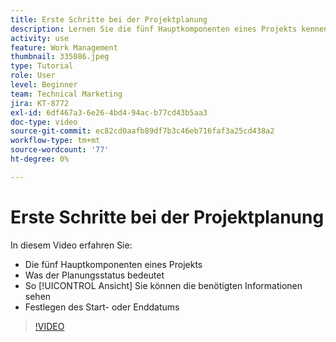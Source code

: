```yaml
---
title: Erste Schritte bei der Projektplanung
description: Lernen Sie die fünf Hauptkomponenten eines Projekts kennen, was der Status bedeutet und wie ein [!UICONTROL Ansicht] kann Ihnen dabei helfen, relevante Informationen zu sehen und das Start- oder Fälligkeitsdatum festzulegen.
activity: use
feature: Work Management
thumbnail: 335086.jpeg
type: Tutorial
role: User
level: Beginner
team: Technical Marketing
jira: KT-8772
exl-id: 6df467a3-6e26-4bd4-94ac-b77cd43b5aa3
doc-type: video
source-git-commit: ec82cd0aafb89df7b3c46eb716faf3a25cd438a2
workflow-type: tm+mt
source-wordcount: '77'
ht-degree: 0%

---
```


# Erste Schritte bei der Projektplanung

In diesem Video erfahren Sie:

* Die fünf Hauptkomponenten eines Projekts
* Was der Planungsstatus bedeutet
* So [!UICONTROL Ansicht] Sie können die benötigten Informationen sehen
* Festlegen des Start- oder Enddatums

>[!VIDEO](https://video.tv.adobe.com/v/335086/?quality=12&learn=on)
